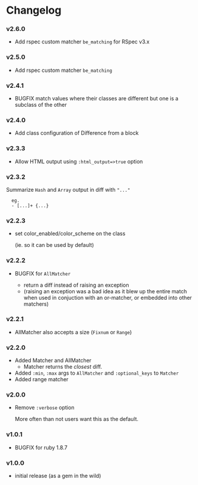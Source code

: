 # Changelog

### v2.6.0

* Add rspec custom matcher `be_matching` for RSpec v3.x

### v2.5.0

* Add rspec custom matcher `be_matching`

### v2.4.1

* BUGFIX match values where their classes are different but one is a subclass of the other

### v2.4.0

* Add class configuration of Difference from a block

### v2.3.3

* Allow HTML output using `:html_output=>true` option

### v2.3.2

  Summarize `Hash` and `Array` output in diff with `"..."`
```
  eg.
  - [...]+ {...}
```

### v2.2.3

* set color_enabled/color_scheme on the class

  (ie. so it can be used by default)

### v2.2.2

* BUGFIX for `AllMatcher`

  - return a diff instead of raising an exception
  - (raising an exception was a bad idea as it blew up the entire match
     when used in conjuction with an or-matcher, or embedded into other
     matchers)

### v2.2.1

* AllMatcher also accepts a size (`Fixnum` or `Range`)

### v2.2.0

* Added Matcher and AllMatcher
  - Matcher returns the *closest* diff.
* Added `:min`, `:max` args to `AllMatcher` and `:optional_keys` to `Matcher`
* Added range matcher

### v2.0.0

* Remove `:verbose` option

  More often than not users want this as the default.

### v1.0.1

* BUGFIX for ruby 1.8.7

### v1.0.0

* initial release (as a gem in the wild)

